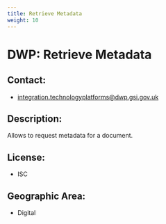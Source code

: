 ```yaml
---
title: Retrieve Metadata
weight: 10
---
```


# DWP: Retrieve Metadata

## Contact:
 - [integration.technologyplatforms@dwp.gsi.gov.uk](mailto:integration.technologyplatforms@dwp.gsi.gov.uk)

## Description:
Allows to request metadata for a document.

## License:
 - ISC

## Geographic Area:
 - Digital

